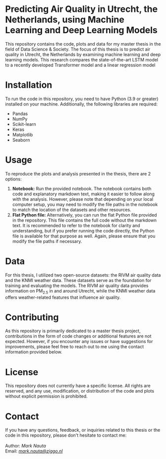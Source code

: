 # Predicting Air Quality in Utrecht, the Netherlands, using Machine Learning and Deep Learning Models
This repository contains the code, plots and data for my master thesis in the field of Data Science & Society. The focus of this thesis is to predict air quality in Utrecht, the Netherlands by examining machine learning and deep learning models. This research compares the state-of-the-art LSTM model to a recently developed Transformer model and a linear regression model

# Installation
To run the code in this repository, you need to have Python (3.9 or greater) installed on your machine. Additionally, the following libraries are required:

- Pandas
- NumPy
- Scikit-learn
- Keras
- Matplotlib
- Seaborn

# Usage
To reproduce the plots and analysis presented in the thesis, there are 2 options:
<br>
1. <b>Notebook:</b> Run the provided notebook. The notebook contains both code and explanatory markdown text, making it easier to follow along with the analysis. However, please note that depending on your local computer setup, you may need to modify the file paths in the notebook to match the location of the datasets and other resources. <br>
2. <b>Flat Python file:</b> Alternatively, you can run the flat Python file provided in the repository. This file contains the full code without the markdown text. It is recommended to refer to the notebook for clarity and understanding, but if you prefer running the code directly, the Python file is available for that purpose as well. Again, please ensure that you modify the file paths if necessary.

# Data
For this thesis, I utilized two open-source datasets: the RIVM air quality data and the KNMI weather data. These datasets serve as the foundation for training and evaluating the models. The RIVM air quality data provides information on PM<sub>2.5</sub> in and around Utrecht, while the KNMI weather data offers weather-related features that influence air quality.

# Contributing
As this repository is primarily dedicated to a master thesis project, contributions in the form of code changes or additional features are not expected. However, if you encounter any issues or have suggestions for improvements, please feel free to reach out to me using the contact information provided below.

# License
This repository does not currently have a specific license. All rights are reserved, and any use, modification, or distribution of the code and plots without explicit permission is prohibited.

# Contact
If you have any questions, feedback, or inquiries related to this thesis or the code in this repository, please don't hesitate to contact me:
<br>
<br>
Author: <i>Mark Nauta</i> <br>
Email:  <i>mark.nauta@ziggo.nl</i>
